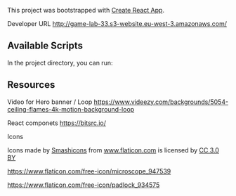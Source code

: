 This project was bootstrapped with [Create React App](https://github.com/facebook/create-react-app).

Developer URL
http://game-lab-33.s3-website.eu-west-3.amazonaws.com/


## Available Scripts

In the project directory, you can run:



## Resources

Video for Hero banner / Loop
https://www.videezy.com/backgrounds/5054-ceiling-flames-4k-motion-background-loop


React componets
https://bitsrc.io/

Icons
<div>Icons made by <a href="https://www.flaticon.com/authors/smashicons" title="Smashicons">Smashicons</a> from <a href="https://www.flaticon.com/" 			    title="Flaticon">www.flaticon.com</a> is licensed by <a href="http://creativecommons.org/licenses/by/3.0/" 			    title="Creative Commons BY 3.0" target="_blank">CC 3.0 BY</a></div>


https://www.flaticon.com/free-icon/microscope_947539

https://www.flaticon.com/free-icon/padlock_934575



